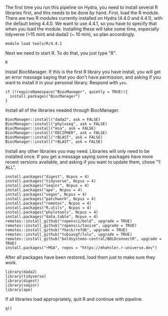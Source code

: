 The first time you run this pipeline on Hydra, you need to install several R libraries first, and this needs to be done by hand. First, load the R module. There are two R modules currently installed on Hydra (4.4.0 and 4.4.1), with the default being 4.4.0. We want to use 4.4.1, so you have to specify that when you load the module. Installing these will take some time, especially tidyverse (>15 min) and dada2 (~ 10 min), so plan accordingly.
```
module load tools/R/4.4.1
```
Next we need to start R. To do that, you just type "R".  

```
R
```
Install BiocManager. If this is the first R library you have install, you will get an error message saying that you don't have permission, and asking if you want to install it in your personal library. Respond with `yes`.
```
if (!requireNamespace("BiocManager", quietly = TRUE)){
  install.packages("BiocManager")
}
```
Install all of the libraries needed through BiocManager.
```
BiocManager::install("dada2", ask = FALSE)
BiocManager::install("phyloseq", ask = FALSE)
BiocManager::install("msa", ask = FALSE)
BiocManager::install("DECIPHER", ask = FALSE)
BiocManager::install("rBLAST", ask = FALSE)
BiocManager::install("rBLAST", ask = FALSE)
```

Install any other libraries you may need. Libraries will only need to be installed once. If you get a message saying some packages have more recent versions available,
and asking if you want to update them, chose "1: ALL".
```
install.packages("digest", Ncpus = 4)
install.packages("tidyverse", Ncpus = 4)
install.packages("seqinr", Ncpus = 4)
install.packages("ape", Ncpus = 4)
install.packages("vegan", Ncpus = 4)
install.packages("patchwork", Ncpus = 4)
install.packages("remotes", Ncpus = 4)
install.packages("R.utils", Ncpus = 4)
install.packages("phylotools", Ncpus = 4)
install.packages("data.table", Ncpus = 4)
remotes::install_github("ropensci/bold", upgrade = TRUE)
remotes::install_github("ropensci/taxize", upgrade = TRUE)
remotes::install_github("fkeck/refdb", upgrade = TRUE)
remotes::install_github("tobiasgf/lulu", upgrade = TRUE)
remotes::install_github("boldsystems-central/BOLDconnectR", upgrade = TRUE)
install.packages("rMSA", repos = "https://mhahsler.r-universe.dev")
```
After all packages have been restored, load them just to make sure they work.
```
library(dada2)
library(tidyverse)
library(digest)
library(seqinr)
library(ape)
```
If all libraries load appropriately, quit R and continue with pipeline.
```
q()
```
